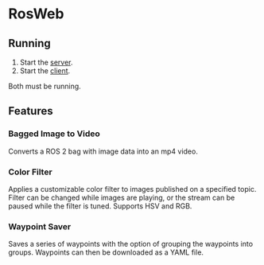 # RosWeb

## Running

1. Start the [server](/server/README.md).
2. Start the [client](/client/README.md).

Both must be running.

## Features

### Bagged Image to Video

Converts a ROS 2 bag with image data into an mp4 video.

### Color Filter

Applies a customizable color filter to images published on a specified topic. Filter can be changed while images are playing, or the stream can be paused while the filter is tuned. Supports HSV and RGB.

### Waypoint Saver

Saves a series of waypoints with the option of grouping the waypoints into groups. Waypoints can then be downloaded as a YAML file. 
